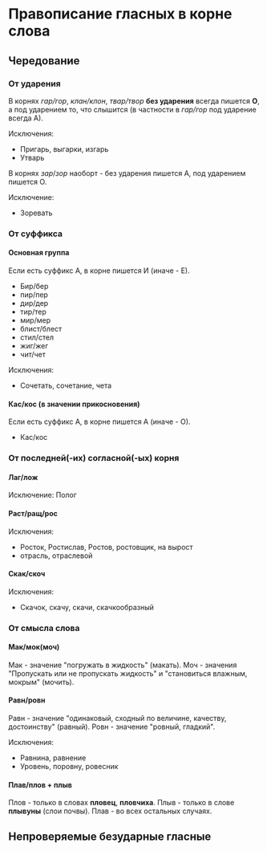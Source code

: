 # Правописание гласных в корне слова

## Чередование

### От ударения

В корнях *гар/гор*, *клан/клон*, *твар/твор* **без ударения** всегда пишется **О**, а под ударением то, что слышится (в частности в *гар/гор* под ударение всегда А).

Исключения:
- Пригарь, выгарки, изгарь
- Утварь


В корнях *зар*/*зор* наоборт - без ударения пишется А, под ударением пишется О.

Исключение:
- Зоревать

### От суффикса

#### Основная группа

Если есть суффикс А, в корне пишется И (иначе - Е).
- Бир/бер
- пир/пер
- дир/дер
- тир/тер
- мир/мер
- блист/блест
- стил/стел
- жиг/жег
- чит/чет

Исключения:
- Сочетать, сочетание, чета

#### Кас/кос (в значении прикосновения)

Если есть суффикс А, в корне пишется А (иначе - О).
- Кас/кос

### От последней(-их) согласной(-ых) корня

#### Лаг/лож

Исключение:
Полог

#### Раст/ращ/рос

Исключения:
- Росток, Ростислав, Ростов, ростовщик, на вырост
- отрасль, отраслевой

#### Скак/скоч

Исключения:
- Скачок, скачу, скачи, скачкообразный

### От смысла слова

#### Мак/мок(моч)

Мак - значение "погружать в жидкость" (макать).
Моч - значения "Пропускать или не пропускать жидкость" и "становиться влажным, мокрым" (мочить).

#### Равн/ровн

Равн - значение "одинаковый, сходный по величине, качеству, достоинству" (равный).
Ровн - значение "ровный, гладкий".

Исключения:
- Равнина, равнение
- Уровень, поровну, ровесник

#### Плав/плов + плыв

Плов - только в словах **пловец**, **пловчиха**.
Плыв - только в слове **плывуны** (слои почвы).
Плав - во всех остальных случаях.

## Непроверяемые безударные гласные
